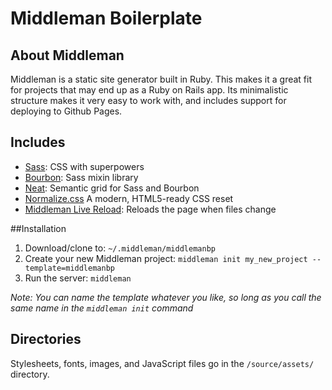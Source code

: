 # Middleman Boilerplate

## About Middleman

Middleman is a static site generator built in Ruby. This makes it a great fit
for projects that may end up as a Ruby on Rails app. Its minimalistic structure
makes it very easy to work with, and includes support for deploying to Github
Pages.

## Includes

* [Sass](http://sass-lang.com):
  CSS with superpowers
* [Bourbon](http://bourbon.io):
  Sass mixin library
* [Neat](http://neat.bourbon.io):
  Semantic grid for Sass and Bourbon
* [Normalize.css](http://necolas.github.com/normalize.css)
  A modern, HTML5-ready CSS reset
* [Middleman Live Reload](https://github.com/middleman/middleman-livereload):
  Reloads the page when files change

##Installation
1. Download/clone to: `~/.middleman/middlemanbp`
2. Create your new Middleman project: `middleman init my_new_project --template=middlemanbp`
3. Run the server: `middleman`

*Note: You can name the template whatever you like, so long as you call the same name in the `middleman init` command*

## Directories

Stylesheets, fonts, images, and JavaScript files go in the `/source/assets/` directory.
